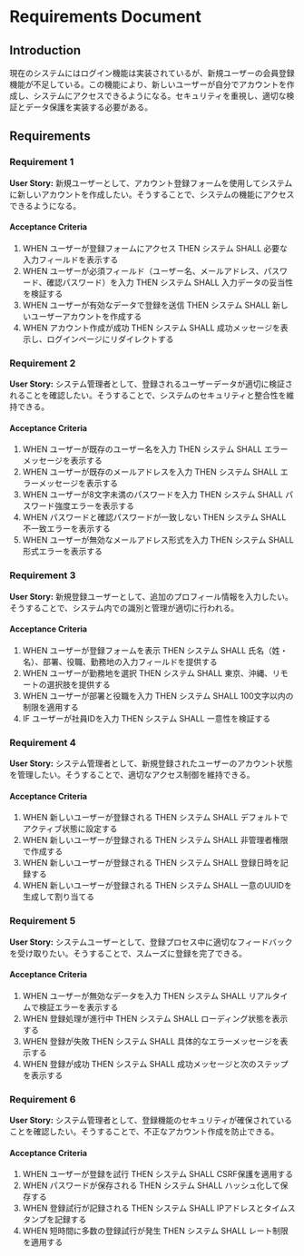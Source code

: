 # Requirements Document

## Introduction

現在のシステムにはログイン機能は実装されているが、新規ユーザーの会員登録機能が不足している。この機能により、新しいユーザーが自分でアカウントを作成し、システムにアクセスできるようになる。セキュリティを重視し、適切な検証とデータ保護を実装する必要がある。

## Requirements

### Requirement 1

**User Story:** 新規ユーザーとして、アカウント登録フォームを使用してシステムに新しいアカウントを作成したい。そうすることで、システムの機能にアクセスできるようになる。

#### Acceptance Criteria

1. WHEN ユーザーが登録フォームにアクセス THEN システム SHALL 必要な入力フィールドを表示する
2. WHEN ユーザーが必須フィールド（ユーザー名、メールアドレス、パスワード、確認パスワード）を入力 THEN システム SHALL 入力データの妥当性を検証する
3. WHEN ユーザーが有効なデータで登録を送信 THEN システム SHALL 新しいユーザーアカウントを作成する
4. WHEN アカウント作成が成功 THEN システム SHALL 成功メッセージを表示し、ログインページにリダイレクトする

### Requirement 2

**User Story:** システム管理者として、登録されるユーザーデータが適切に検証されることを確認したい。そうすることで、システムのセキュリティと整合性を維持できる。

#### Acceptance Criteria

1. WHEN ユーザーが既存のユーザー名を入力 THEN システム SHALL エラーメッセージを表示する
2. WHEN ユーザーが既存のメールアドレスを入力 THEN システム SHALL エラーメッセージを表示する
3. WHEN ユーザーが8文字未満のパスワードを入力 THEN システム SHALL パスワード強度エラーを表示する
4. WHEN パスワードと確認パスワードが一致しない THEN システム SHALL 不一致エラーを表示する
5. WHEN ユーザーが無効なメールアドレス形式を入力 THEN システム SHALL 形式エラーを表示する

### Requirement 3

**User Story:** 新規登録ユーザーとして、追加のプロフィール情報を入力したい。そうすることで、システム内での識別と管理が適切に行われる。

#### Acceptance Criteria

1. WHEN ユーザーが登録フォームを表示 THEN システム SHALL 氏名（姓・名）、部署、役職、勤務地の入力フィールドを提供する
2. WHEN ユーザーが勤務地を選択 THEN システム SHALL 東京、沖縄、リモートの選択肢を提供する
3. WHEN ユーザーが部署と役職を入力 THEN システム SHALL 100文字以内の制限を適用する
4. IF ユーザーが社員IDを入力 THEN システム SHALL 一意性を検証する

### Requirement 4

**User Story:** システム管理者として、新規登録されたユーザーのアカウント状態を管理したい。そうすることで、適切なアクセス制御を維持できる。

#### Acceptance Criteria

1. WHEN 新しいユーザーが登録される THEN システム SHALL デフォルトでアクティブ状態に設定する
2. WHEN 新しいユーザーが登録される THEN システム SHALL 非管理者権限で作成する
3. WHEN 新しいユーザーが登録される THEN システム SHALL 登録日時を記録する
4. WHEN 新しいユーザーが登録される THEN システム SHALL 一意のUUIDを生成して割り当てる

### Requirement 5

**User Story:** システムユーザーとして、登録プロセス中に適切なフィードバックを受け取りたい。そうすることで、スムーズに登録を完了できる。

#### Acceptance Criteria

1. WHEN ユーザーが無効なデータを入力 THEN システム SHALL リアルタイムで検証エラーを表示する
2. WHEN 登録処理が進行中 THEN システム SHALL ローディング状態を表示する
3. WHEN 登録が失敗 THEN システム SHALL 具体的なエラーメッセージを表示する
4. WHEN 登録が成功 THEN システム SHALL 成功メッセージと次のステップを表示する

### Requirement 6

**User Story:** システム管理者として、登録機能のセキュリティが確保されていることを確認したい。そうすることで、不正なアカウント作成を防止できる。

#### Acceptance Criteria

1. WHEN ユーザーが登録を試行 THEN システム SHALL CSRF保護を適用する
2. WHEN パスワードが保存される THEN システム SHALL ハッシュ化して保存する
3. WHEN 登録試行が記録される THEN システム SHALL IPアドレスとタイムスタンプを記録する
4. WHEN 短時間に多数の登録試行が発生 THEN システム SHALL レート制限を適用する
